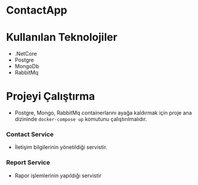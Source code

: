 # ContactApp

# Kullanılan Teknolojiler

* .NetCore
* Postgre
* MongoDb
* RabbitMq

# Projeyi Çalıştırma

* Postgre, Mongo, RabbitMq containerlarını ayağa kaldırmak için proje ana dizininde `docker-compose up` komutunu çalıştırılmalıdır.

### Contact Service
  - İletişim bilgilerinin yönetildiği servistir.

### Report Service
 - Rapor işlemlerinin yapıldığı servistir
